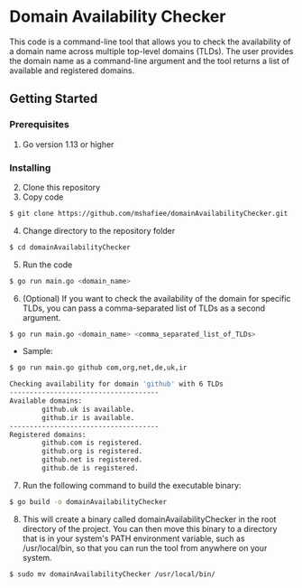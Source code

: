 # Domain Availability Checker
This code is a command-line tool that allows you to check the availability of a domain name across multiple top-level domains (TLDs). The user provides the domain name as a command-line argument and the tool returns a list of available and registered domains.

## Getting Started
### Prerequisites
 1. Go version 1.13 or higher
### Installing
 2. Clone this repository
 3. Copy code
```sh
$ git clone https://github.com/mshafiee/domainAvailabilityChecker.git
```
 4. Change directory to the repository folder
```sh
$ cd domainAvailabilityChecker
```
 5. Run the code
```sh
$ go run main.go <domain_name>
```
 6. (Optional) If you want to check the availability of the domain for
    specific TLDs, you can pass a comma-separated list of TLDs as a
    second argument.

```sh
$ go run main.go <domain_name> <comma_separated_list_of_TLDs>
```
- Sample:
```sh
$ go run main.go github com,org,net,de,uk,ir

Checking availability for domain 'github' with 6 TLDs
-------------------------------------
Available domains:
        github.uk is available.
        github.ir is available.
-------------------------------------
Registered domains:
        github.com is registered.
        github.org is registered.
        github.net is registered.
        github.de is registered.

```
 7. Run the following command to build the executable binary:
 ```sh
$ go build -o domainAvailabilityChecker
```
 8. This will create a binary called domainAvailabilityChecker in the root directory of the project. You can then move this binary to a directory that is in your system's PATH environment variable, such as /usr/local/bin, so that you can run the tool from anywhere on your system.
 ```sh
$ sudo mv domainAvailabilityChecker /usr/local/bin/
```
